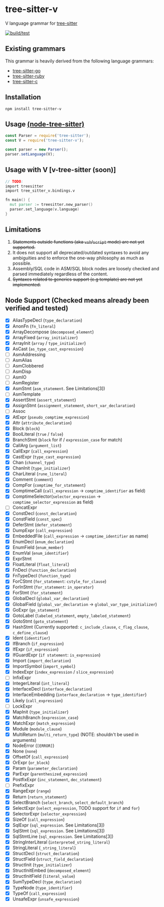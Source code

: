 # tree-sitter-v
V language grammar for [tree-sitter](https://github.com/tree-sitter/tree-sitter)

[![build/test](https://github.com/nedpals/tree-sitter-v/actions/workflows/ci.yml/badge.svg)](https://github.com/nedpals/tree-sitter-v/actions/workflows/ci.yml)

## Existing grammars
This grammar is heavily derived from the following language grammars:

- [tree-sitter-go](https://github.com/tree-sitter/tree-sitter-go)
- [tree-sitter-ruby](https://github.com/tree-sitter/tree-sitter-ruby/)
- [tree-sitter-c](https://github.com/tree-sitter/tree-sitter-c/)

## Installation
```
npm install tree-sitter-v
```

## Usage [(node-tree-sitter)](https://github.com/tree-sitter/node-tree-sitter)
```javascript
const Parser = require('tree-sitter');
const V = require('tree-sitter-v');

const parser = new Parser();
parser.setLanguage(V);
```

## Usage with V [v-tree-sitter (soon)]
```v
// TODO:
import treesitter
import tree_sitter_v.bindings.v

fn main() {
  mut parser := treesitter.new_parser()
  parser.set_language(v.language)
}
```

## Limitations
1. ~~Statements outside functions (aka `vsh`/`script` mode) are not yet supported.~~
2. It does not support all deprecated/outdated syntaxes to avoid any ambiguities and to enforce the one-way philosophy as much as possible.
3. Assembly/SQL code in ASM/SQL block nodes are loosely checked and parsed immediately regardless of the content.
4. ~~Syntaxes related to generics support (e.g template) are not yet implemented.~~

## Node Support (Checked means already been verified and tested)
- [x] AliasTypeDecl (`type_declaration`)
- [x] AnonFn (`fn_literal`)
- [x] ArrayDecompose (`decomposed_element`)
- [x] ArrayFixed (`array_initializer`)
- [x] ArrayInit (`array` / `type_initializer`)
- [x] AsCast (`as_type_cast_expression`)
- [ ] AsmAddressing
- [ ] AsmAlias
- [ ] AsmClobbered
- [ ] AsmDisp
- [ ] AsmIO
- [ ] AsmRegister
- [x] AsmStmt (`asm_statement`. See Limitations[3])
- [ ] AsmTemplate
- [x] AssertStmt (`assert_statement`)
- [x] AssignStmt (`assignment_statement`, `short_var_declaration`)
- [ ] Assoc
- [x] AtExpr (`pseudo_comptime_expression`)
- [x] Attr (`attribute_declaration`)
- [x] Block (`block`)
- [x] BoolLiteral (`true` / `false`)
- [x] BranchStmt (`block` for if / `expression_case` for match)
- [x] CallArg (`argument_list`)
- [x] CallExpr (`call_expression`)
- [x] CastExpr (`type_cast_expression`)
- [x] Chan (`channel_type`)
- [x] ChanInit (`type_initializer`)
- [x] CharLiteral (`rune_literal`)
- [x] Comment (`comment`)
- [x] CompFor (`comptime_for_statement`)
- [x] ComptimeCall (`call_expression` -> `comptime_identifier` as field)
- [x] ComptimeSelector(`selector_expression` -> `comptime_selector_expression` as field)
- [ ] ConcatExpr
- [x] ConstDecl (`const_declaration`)
- [x] ConstField (`const_spec`)
- [x] DeferStmt (`defer_statement`)
- [x] DumpExpr (`call_expression`)
- [x] EmbeddedFile (`call_expression` -> `comptime_identifier` as name)
- [x] EnumDecl (`enum_declaration`)
- [x] EnumField (`enum_member`)
- [x] EnumVal (`enum_identifier`)
- [x] ExprStmt
- [x] FloatLiteral (`float_literal`)
- [x] FnDecl (`function_declaration`)
- [x] FnTypeDecl (`function_type`)
- [x] ForCStmt (`for_statement`: `cstyle_for_clause`)
- [x] ForInStmt (`for_statement`: `in_operator`)
- [x] ForStmt (`for_statement`)
- [x] GlobalDecl (`global_var_declaration`)
- [x] GlobalField (`global_var_declaration` -> `global_var_type_initializer`)
- [x] GoExpr (`go_statement`)
- [x] GotoLabel (`labeled_statement`, `empty_labeled_statement`)
- [x] GotoStmt (`goto_statement`)
- [x] HashStmt (Currently supported: `c_include_clause`, `c_flag_clause`,  `c_define_clause`)
- [x] Ident (`identifier`)
- [x] IfBranch (`if_expression`)
- [x] IfExpr (`if_expression`)
- [x] IfGuardExpr (`if statement`: `is_expression`)
- [x] Import (`import_declaration`)
- [x] ImportSymbol (`import_symbol`)
- [x] IndexExpr (`index_expression` / `slice_expression`)
- [ ] InfixExpr
- [x] IntegerLiteral (`int_literal`)
- [x] InterfaceDecl (`interface_declaration`)
- [x] InterfaceEmbedding (`interface_declaration` -> `type_identifier`)
- [x] Likely (`call_expression`)
- [ ] LockExpr
- [x] MapInit (`type_initializer`)
- [x] MatchBranch (`expression_case`)
- [x] MatchExpr (`match_expression`)
- [x] Module (`module_clause`)
- [x] MultiReturn (`multi_return_type`) (NOTE: shouldn't be used in arguments)
- [x] NodeError (`[ERROR]`)
- [x] None (`none`)
- [x] OffsetOf (`call_expression`)
- [x] OrExpr (`or_block`)
- [x] Param (`parameter_declaration`)
- [x] ParExpr (`parenthesized_expression`)
- [x] PostfixExpr (`inc_statement`, `dec_statement`)
- [ ] PrefixExpr
- [x] RangeExpr (`range`)
- [x] Return (`return_statement`)
- [x] SelectBranch (`select_branch`, `select_default_branch`)
- [x] SelectExpr (`select_expression`, TODO support for `if` and `for`)
- [x] SelectorExpr (`selector_expression`)
- [x] SizeOf (`call_expression`)
- [x] SqlExpr (`sql_expression`. See Limitations[3])
- [x] SqlStmt (`sql_expression`. See Limitations[3])
- [x] SqlStmtLine (`sql_expression`. See Limitations[3])
- [x] StringInterLiteral (`interpreted_string_literal`)
- [x] StringLiteral (`_string_literal`)
- [x] StructDecl (`struct_declaration`)
- [x] StructField (`struct_field_declaration`)
- [x] StructInit (`type_initializer`)
- [x] StructInitEmbed (`decomposed_element`)
- [x] StructInitField (`literal_value`)
- [x] SumTypeDecl (`type_declaration`)
- [x] TypeNode (`type_identifier`)
- [x] TypeOf (`call_expression`)
- [x] UnsafeExpr (`unsafe_expression`)
